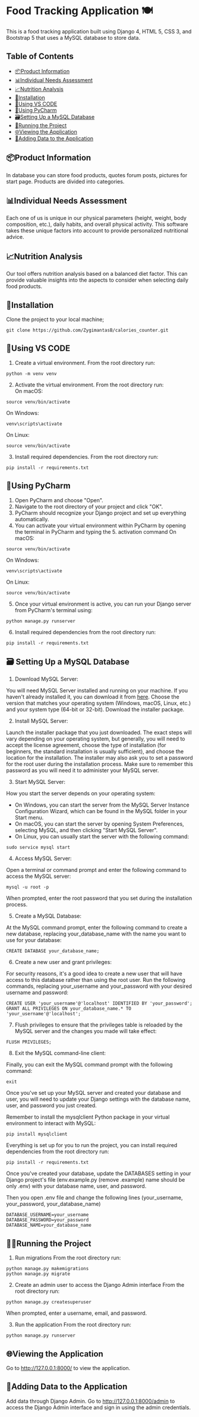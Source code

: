 # Food Tracking Application 🍽️

This is a food tracking application built using Django 4, HTML 5, CSS 3, and Bootstrap 5 that uses a MySQL database to store data.

## Table of Contents

- [📦Product Information](#product-information)
- [📊Individual Needs Assessment](#individual-needs-assessment)
- [📈Nutrition Analysis](#nutrition-analysis)
- [💾Installation](#installation)
- [🔴Using VS CODE](#using-vs-code)
- [🔵Using PyCharm](#using-pycharm)
- [🗃️Setting Up a MySQL Database](#setting-up-a-mysql-database)
- [🏃Running the Project](#running-the-project)
- [🌐Viewing the Application](#viewing-the-application)
- [📝Adding Data to the Application](#adding-data-to-the-application)

## 📦Product Information

In database you can store food products, quotes forum posts, pictures for start page. Products are divided into 
categories.

## 📊Individual Needs Assessment

Each one of us is unique in our physical parameters (height, weight, body composition, etc.), 
daily habits, and overall physical activity. This software takes these unique factors into account to 
provide personalized nutritional advice.

## 📈Nutrition Analysis

Our tool offers nutrition analysis based on a balanced diet factor. This can provide valuable insights 
into the aspects to consider when selecting daily food products.

## 💾Installation

Clone the project to your local machine;

```
git clone https://github.com/ZygimantasB/calories_counter.git
```

## 🔴Using VS CODE
1. Create a virtual environment. From the root directory run:
````
python -m venv venv
````

2. Activate the virtual environment. From the root directory run:<br>
On macOS:
```
source venv/bin/activate
```

   On Windows:
```
venv\scripts\activate
```
   On Linux:
```
source venv/bin/activate
```

3. Install required dependencies. From the root directory run:

```
pip install -r requirements.txt
```

## 🔵Using PyCharm
1. Open PyCharm and choose "Open".
2. Navigate to the root directory of your project and click "OK".
3. PyCharm should recognize your Django project and set up everything automatically.
4. You can activate your virtual environment within PyCharm by opening the terminal in PyCharm and typing the 
   5. activation command
   On macOS:
```
source venv/bin/activate
```

   On Windows:
```
venv\scripts\activate
```
   On Linux:
```
source venv/bin/activate
```

5. Once your virtual environment is active, you can run your Django server from PyCharm's terminal using:
```angular2html
python manage.py runserver
```

6. Install required dependencies from the root directory run:

```
pip install -r requirements.txt
```

## 🗃️ Setting Up a MySQL Database

1. Download MySQL Server:

You will need MySQL Server installed and running on your machine. 
If you haven't already installed it, you can download it from [here](https://dev.mysql.com/downloads/). Choose the 
version that matches your operating system (Windows, macOS, Linux, etc.) and your system type (64-bit or 32-bit). 
Download the installer package.

2. Install MySQL Server:

Launch the installer package that you just downloaded. The exact steps will vary depending on your 
operating system, but generally, you will need to accept the license agreement, choose the type of 
installation (for beginners, the standard installation is usually sufficient), and choose the location 
for the installation. The installer may also ask you to set a password for the root user during the installation 
process. Make sure to remember this password as you will need it to administer your MySQL server.

3. Start MySQL Server:

How you start the server depends on your operating system:

- On Windows, you can start the server from the MySQL Server Instance Configuration Wizard, 
which can be found in the MySQL folder in your Start menu.
- On macOS, you can start the server by opening System Preferences, selecting MySQL, 
and then clicking "Start MySQL Server".
- On Linux, you can usually start the server with the following command:

```angular2html
sudo service mysql start
```

4. Access MySQL Server:

Open a terminal or command prompt and enter the following command to access the MySQL server:
    
```angular2html 
mysql -u root -p
```
When prompted, enter the root password that you set during the installation process.

5. Create a MySQL Database:

At the MySQL command prompt, enter the following command to create a new database, replacing 
your_database_name with the name you want to use for your database:
    
```angular2html
CREATE DATABASE your_database_name;
```  

6. Create a new user and grant privileges:

For security reasons, it's a good idea to create a new user that will have access to this database rather 
than using the root user. Run the following commands, replacing your_username and your_password with your 
desired username and password:

```angular2html
CREATE USER 'your_username'@'localhost' IDENTIFIED BY 'your_password';
GRANT ALL PRIVILEGES ON your_database_name.* TO 'your_username'@'localhost';
```

7. Flush privileges to ensure that the privileges table is reloaded by the MySQL server and the 
changes you made will take effect:

```angular2html
FLUSH PRIVILEGES;
```

8. Exit the MySQL command-line client:

Finally, you can exit the MySQL command prompt with the following command:

```angular2html
exit
```

Once you've set up your MySQL server and created your database and user, you will need to update 
your Django settings with the database name, user, and password you just created.

Remember to install the mysqlclient Python package in your virtual environment to interact with MySQL:

```angular2html
pip install mysqlclient
```

Everything is set up for you to run the project, you can install required dependencies from the root directory run:

```
pip install -r requirements.txt
```

Once you've created your database, update the DATABASES setting in your Django 
project's file (env.example.py (remove .example) name should be only .env) with your 
database name, user, and password.

Then you open .env file and change the following lines (your_username, your_password, your_database_name)

```angular2html
DATABASE_USERNAME=your_username
DATABASE_PASSWORD=your_password
DATABASE_NAME=your_database_name
```

## 🏃‍♀️Running the Project

1. Run migrations
   From the root directory run:

```angular2html
python manage.py makemigrations
python manage.py migrate
```

2. Create an admin user to access the Django Admin interface
   From the root directory run:

```
python manage.py createsuperuser
```
When prompted, enter a username, email, and password.

3. Run the application
   From the root directory run:
```angular2html
python manage.py runserver
```

## 🌐Viewing the Application

Go to http://127.0.0.1:8000/ to view the application.

## 📝Adding Data to the Application

Add data through Django Admin. Go to http://127.0.0.1:8000/admin to access the Django Admin 
interface and sign in using the admin credentials.